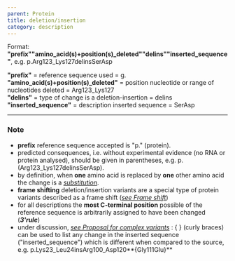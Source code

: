 ```yaml
---
parent: Protein
title: deletion/insertion
category: description
---
```


Format:   **"prefix""amino_acid(s)+position(s)\_deleted""delins""inserted\_sequence"**,  e.g. p.Arg123\_Lys127delinsSerAsp

**"prefix"**  =  reference sequence used  =  g.<br>
**"amino\_acid(s)+position(s)\_deleted"**  =  position nucleotide or range of nucleotides deleted  =  Arg123\_Lys127<br>
**"delins"**  =  type of change is a deletion-insertion  =  delins<br>
**"inserted_sequence"**  =  description inserted sequence  =  SerAsp<br>

---

### Note

*	**prefix** reference sequence accepted is "p." (protein).
*	predicted consequences, i.e. without experimental evidence (no RNA or protein analysed), should be given in parentheses, e.g. p.(Arg123\_Lys127delinsSerAsp).
*	by definition, when **one** amino acid is replaced by **one** other amino acid the change is a [_substitution_](/recommendations/protein/variant/substitution/).
*	**frame shifting** deletion/insertion variants are a special type of protein variants described as a frame shift ([_see Frame shift_](/recommendations/protein/variant/frameshift/))
*	for all descriptions the **most C-terminal position** possible of the reference sequence is arbitrarily assigned to have been changed (_**3'rule**_)
*	under discussion, [_see Proposal for complex variants_](http://www.hgvs.org/mutnomen/HGVS_extend_PT.doc)
	:	{ } (curly braces) can be used to list any change in the inserted sequence ("inserted\_sequence") which is different when compared to the source, e.g.   p.Lys23\_Leu24insArg100\_Asp120**{Gly111Glu}**
